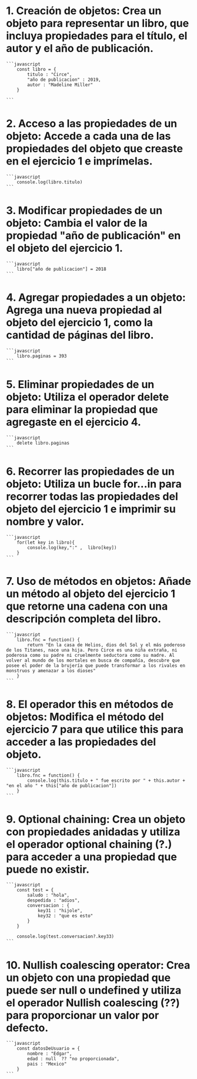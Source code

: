 # 1. Creación de objetos: Crea un objeto para representar un libro, que incluya propiedades para el título, el autor y el año de publicación.

    ```javascript
        const libro = {
            titulo : "Circe",
            "año de publicacion" : 2019,
            autor : "Madeline Miller"
        }

    ```

# 2. Acceso a las propiedades de un objeto: Accede a cada una de las propiedades del objeto que creaste en el ejercicio 1 e imprímelas.

    ```javascript
        console.log(libro.titulo)
    ```

# 3. Modificar propiedades de un objeto: Cambia el valor de la propiedad "año de publicación" en el objeto del ejercicio 1.

    ```javascript
        libro["año de publicacion"] = 2018
    ```

# 4. Agregar propiedades a un objeto: Agrega una nueva propiedad al objeto del ejercicio 1, como la cantidad de páginas del libro.

    ```javascript
        libro.paginas = 393
    ```

# 5. Eliminar propiedades de un objeto: Utiliza el operador delete para eliminar la propiedad que agregaste en el ejercicio 4.

    ```javascript
        delete libro.paginas
    ```

# 6. Recorrer las propiedades de un objeto: Utiliza un bucle for...in para recorrer todas las propiedades del objeto del ejercicio 1 e imprimir su nombre y valor.

    ```javascript
        for(let key in libro){
            console.log(key,":" ,  libro[key])
        }
    ```

# 7. Uso de métodos en objetos: Añade un método al objeto del ejercicio 1 que retorne una cadena con una descripción completa del libro.

    ```javascript
        libro.fnc = function() {
            return "En la casa de Helios, dios del Sol y el más poderoso de los Titanes, nace una hija. Pero Circe es una niña extraña, ni poderosa como su padre ni cruelmente seductora como su madre. Al volver al mundo de los mortales en busca de compañía, descubre que posee el poder de la brujería que puede transformar a los rivales en monstruos y amenazar a los dioses"
        }
    ```

# 8. El operador this en métodos de objetos: Modifica el método del ejercicio 7 para que utilice this para acceder a las propiedades del objeto.

    ```javascript
        libro.fnc = function() {
            console.log(this.titulo + " fue escrito por " + this.autor + "en el año " + this["año de publicacion"])
        }
    ```

# 9. Optional chaining: Crea un objeto con propiedades anidadas y utiliza el operador optional chaining (?.) para acceder a una propiedad que puede no existir.

    ```javascript
        const test = {
            saludo : "hola",
            despedida : "adios",
            conversacion : {
                key31 : "hijole",
                key32 : "que es esto"
            }
        }

        console.log(test.conversacion?.key33)
    ```

# 10. Nullish coalescing operator: Crea un objeto con una propiedad que puede ser null o undefined y utiliza el operador Nullish coalescing (??) para proporcionar un valor por defecto.

    ```javascript
        const datosDeUsuario = {
            nombre : "Edgar",
            edad : null  ?? "no proporcionada",
            pais : "Mexico"
        }
    ```
